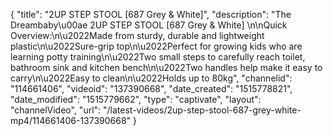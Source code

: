 {
    "title": "2UP STEP STOOL [687 Grey & White]",
    "description": "The Dreambaby\u00ae 2UP STEP STOOL [687 Grey & White] \n\nQuick Overview:\n\u2022Made from sturdy, durable and lightweight plastic\n\u2022Sure-grip top\n\u2022Perfect for growing kids who are learning potty training\n\u2022Two small steps to carefully reach toilet, bathroom sink and kitchen bench\n\u2022Two handles help make it easy to carry\n\u2022Easy to clean\n\u2022Holds up to 80kg",
    "channelid": "114661406",
    "videoid": "137390668",
    "date_created": "1515778821",
    "date_modified": "1515779662",
    "type": "captivate",
    "layout": "channelVideo",
    "url": "\/latest-videos\/2up-step-stool-687-grey-white-mp4\/114661406-137390668"
}